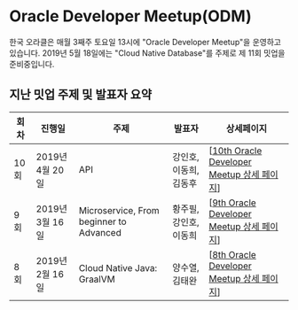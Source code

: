 # Oracle Developer Meetup(ODM)

한국 오라클은 매월 3째주 토요일 13시에 "Oracle Developer Meetup"을 운영하고 있습니다. 2019년 5월 18일에는 "Cloud Native Database"를 주제로 제 11회 밋업을 준비중입니다. 

## 지난 밋업 주제 및 발표자 요약

|회차|진행일|주제|발표자|상세페이지|
|--|--|--|--|--|
|10회|2019년 4월 20일|API|강인호, 이동희, 김동후|[[10th Oracle Developer Meetup 상세 페이지](./201904-010th-meetup.md)]|
|9회|2019년 3월 16일|Microservice, From beginner to Advanced|황주필, 강인호, 이동희|[[9th Oracle Developer Meetup 상세 페이지](./201903-009th-meetup.md)]|
|8회|2019년 2월 16일|Cloud Native Java: GraalVM|양수열, 김태완|[[8th Oracle Developer Meetup  상세  페이지](./201902-008th-meetup.md)]|

